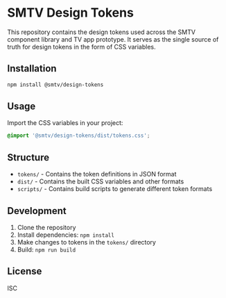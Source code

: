 # SMTV Design Tokens

This repository contains the design tokens used across the SMTV component library and TV app prototype. It serves as the single source of truth for design tokens in the form of CSS variables.

## Installation

```bash
npm install @smtv/design-tokens
```

## Usage

Import the CSS variables in your project:

```css
@import '@smtv/design-tokens/dist/tokens.css';
```

## Structure

- `tokens/` - Contains the token definitions in JSON format
- `dist/` - Contains the built CSS variables and other formats
- `scripts/` - Contains build scripts to generate different token formats

## Development

1. Clone the repository
2. Install dependencies: `npm install`
3. Make changes to tokens in the `tokens/` directory
4. Build: `npm run build`

## License

ISC 
